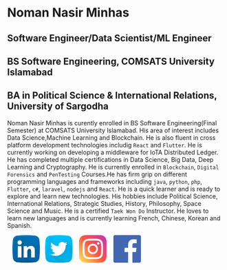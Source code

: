 # Noman Nasir Minhas
## Software Engineer/Data Scientist/ML Engineer
## BS Software Engineering, COMSATS University Islamabad
## BA in Political Science & International Relations, University of Sargodha
Noman Nasir Minhas is curently enrolled in BS Software Engineering(Final Semester) at COMSATS University Islamabad. His area of interest includes Data Science,Machine Learning and Blockchain. He is also fluent in cross platform development technologies includig `React` and `Flutter`. He is currently working on developing a middleware for IoTA Distributed Ledger. He has completed multiple certifications in Data Science, Big Data, Deep Learning and Cryptography. He is currently enrolled in `Blockchain`, `Digital Forensics` and `PenTesting` Courses.He has firm grip on different programming languages and frameworks including `java`, `python`, `php`, `Flutter`, `c#`, `laravel`, `nodejs` and `React`. He is a quick learner and is ready to explore and learn new technologies. 
His hobbies include Political Science, International Relations, Strategic Studies, History, Philosophy, Space Science and Music.
He is a certified `Taek Won Do` Instructor. He loves to learn new languages and is currently learning French, Chinese, Korean and Spanish.

&nbsp;&nbsp; [![LinkedIn](https://github.com/NomanNasirMinhas/NomanNasirMinhas/raw/master/linkedin.png)](https://www.linkedin.com/in/noman-nasir-minhas/) &nbsp;&nbsp;[![Twitter](https://github.com/NomanNasirMinhas/NomanNasirMinhas/raw/master/twitter.png)](https://twitter.com/N_N_Minhas) &nbsp;&nbsp; [![Instagram](https://github.com/NomanNasirMinhas/NomanNasirMinhas/raw/master/instagram.png)](https://www.instagram.com/_checkkmate_/) &nbsp;&nbsp; [![Facebook](https://github.com/NomanNasirMinhas/NomanNasirMinhas/raw/master/facebook.png)](https://www.facebook.com/NomanMinhas786/)
